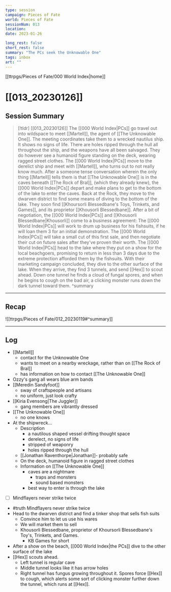 ```yaml
---
type: session
campaign: Pieces of Fate
world: Pieces of Fate
sessionNum: 013
location: 
date: 2023-01-26

long_rest: false
short_rest: false
summary: "The PCs seek the Unknowable One"
tags: inbox
art: ""
---
```

[[ttrpgs/Pieces of Fate/000 World Index|home]]
# [[013_20230126]]
## Session Summary

 > [!tldr] [[013_20230126]]
 > The [[000 World Index|PCs]] go travel out into wildspace to meet [[Martell]], the agent of [[The Unknowable One]].  The meeting coordinates take them to a wrecked nautilus ship.  It shows no signs of life.  There are holes ripped through the hull all throughout the ship, and the weapons have all been salvaged.  They do however see a humanoid figure standing on the deck, wearing ragged street clothes.  The [[000 World Index|PCs]] move to the derelict ship and meet with [[Martell]], who turns out to not really know much.  After a someone tense conversation wherein the only thing [[Martell]] tells them is that [[The Unknowable One]] is in the caves beneath [[The Rock of Bral]], (which they already knew), the [[000 World Index|PCs]] depart and make plans to get to the bottom of the lake to enter the caves.
 > Back at the Rock, they move to the dwarven district to find some means of diving to the bottom of the lake.  They soon find [[Khoursorli Blessedbane's Toys, Trinkets, and Games]], and its proprietor [[Khousorli Blessedbane]].  After a bit of negotiation, the [[000 World Index|PCs]] and [[Khousorli Blessedbane|Khousorli]] come to a business agreement:  The [[000 World Index|PCs]] will work to drum up business for his fishsuits, if he will loan them 3 for an initial demonstration.  The [[000 World Index|PCs]] will take a small cut of this first sale, and then negotiate their cut on future sales after they've proven their worth.
 > The [[000 World Index|PCs]] head to the lake where they put on a show for the local beachgoers, promising to return in less than 3 days due to the extreme protection afforded them by the fishsuits.  With their marketing campaign concluded, they dive to the other surface of the lake.  When they arrive, they find 3 tunnels, and send [[Hex]] to scout ahead.  Down one tunnel he finds a cloud of fungal spores, and when he begins to cough on the bad air, a clicking monster runs down the dark tunnel toward them.
>  ^summary

---

## Recap

![[ttrpgs/Pieces of Fate/012_20230119#^summary]]


---

## Log
- [[Martell]]
	- contact for the Unknowable One
	- wants to meet on a nearby wreckage, rather than on [[The Rock of Bral]]
	- has information on how to contact [[The Unknowable One]]
- Ozzy's gang all wears blue arm bands
- [[Meredin Sandyfoot]]
	- sway of craftspeople and artisans
	- no uniform, just look crafty
- [[Kiria Evensong|The Juggler]]
	- gang members are vibrantly dressed
- [[The Unknowable One]]
	- no one knows
- At the shipwreck...
	- Description
		- a nautilous shaped vessel drifting thought space
		- derelect, no signs of life
		- stripped of weaponry
		- holes ripped through the hull
	- [[Jonathan Raventhorpe|Jonathan]]- probably safe
	- On the deck, humanoid figure in ragged street clothes
	- Information on [[The Unknowable One]]
		- caves are a nightmare
			- traps and monsters
			- sound based monsters
		- best way to enter is through the lake
- [ ] Mindflayers never strike twice
- #truth Mindflayers never strike twice
- Head to the dwarven district and find a tinker shop that sells fish suits
	- Convince him to let us use his wares
	- We will market them to sell
	- Khousorli Blessedbane, proprietor of Khoursorli Blessedbane's Toy's, Trinkets, and Games.
		- KB Games for short
- After a show on the beach, [[000 World Index|the PCs]] dive to the other surface of the lake
- [[Hex]] scouts ahead.
	- Left tunnel is regular cave
	- Middle tunnel looks like it has arrow holes
	- Right tunnel has fungus growing throughout it. Spores force [[Hex]] to cough, which alerts some sort of clicking monster further down the tunnel, which runs at [[Hex]].
